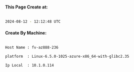 
   
#### This Page Create at:

```bash

2024-08-12 - 12:12:48 UTC

```

#### Create By Machine:

```bash

Host Name : fv-az888-236

platform  : Linux-6.5.0-1025-azure-x86_64-with-glibc2.35

Ip Local  : 10.1.0.114

```


